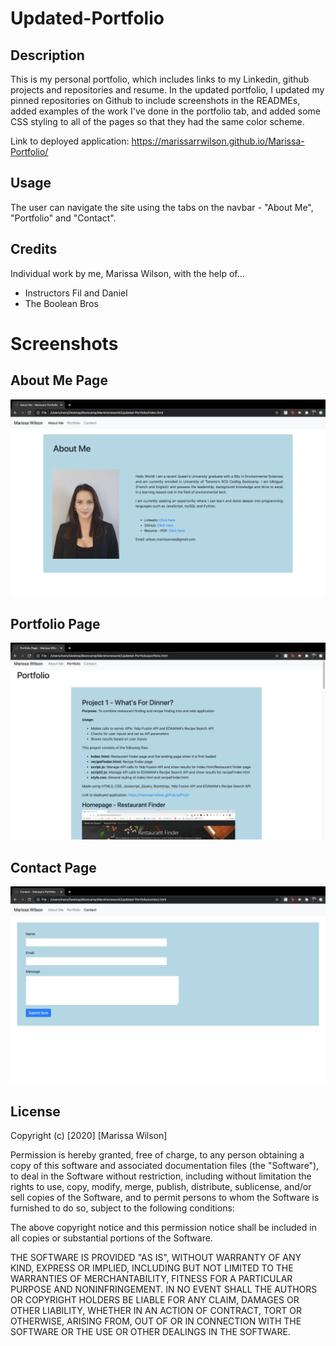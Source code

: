 # Updated-Portfolio

## Description

This is my personal portfolio, which includes links to my Linkedin, github projects and repositories and resume.
In the updated portfolio, I updated my pinned repositories on Github to include screenshots in the READMEs, added examples of the work I've done in the portfolio tab, and added some CSS styling to all of the pages so that they had the same color scheme.

Link to deployed application: <a href="https://marissarrwilson.github.io/Marissa-Portfolio/">https://marissarrwilson.github.io/Marissa-Portfolio/</a>

## Usage

The user can navigate the site using the tabs on the navbar - "About Me", "Portfolio" and "Contact".

## Credits

Individual work by me, Marissa Wilson, with the help of...
* Instructors Fil and Daniel
* The Boolean Bros

# Screenshots
## About Me Page
![About Me Page](images/aboutme.png)

## Portfolio Page
![Portfolio Page](images/portfolio.png)

## Contact Page
![Contact Page](images/contact.png)

## License

Copyright (c) [2020] [Marissa Wilson]

Permission is hereby granted, free of charge, to any person obtaining a copy of this software and associated documentation files (the "Software"), to deal in the Software without restriction, including without limitation the rights to use, copy, modify, merge, publish, distribute, sublicense, and/or sell copies of the Software, and to permit persons to whom the Software is furnished to do so, subject to the following conditions:

The above copyright notice and this permission notice shall be included in all copies or substantial portions of the Software.

THE SOFTWARE IS PROVIDED "AS IS", WITHOUT WARRANTY OF ANY KIND, EXPRESS OR IMPLIED, INCLUDING BUT NOT LIMITED TO THE WARRANTIES OF MERCHANTABILITY, FITNESS FOR A PARTICULAR PURPOSE AND NONINFRINGEMENT. IN NO EVENT SHALL THE AUTHORS OR COPYRIGHT HOLDERS BE LIABLE FOR ANY CLAIM, DAMAGES OR OTHER LIABILITY, WHETHER IN AN ACTION OF CONTRACT, TORT OR OTHERWISE, ARISING FROM, OUT OF OR IN CONNECTION WITH THE SOFTWARE OR THE USE OR OTHER DEALINGS IN THE SOFTWARE.